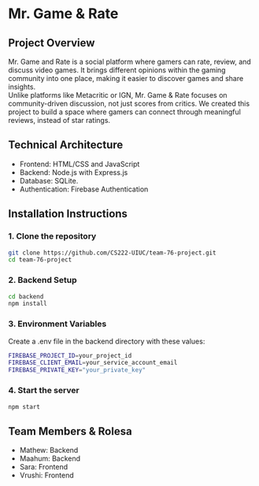 # Mr. Game & Rate

## Project Overview
Mr. Game and Rate is a social platform where gamers can rate, review, and discuss video games. It brings different opinions within the gaming community into one place, making it easier to discover games and share insights.  
Unlike platforms like Metacritic or IGN, Mr. Game & Rate focuses on community-driven discussion, not just scores from critics. We created this project to build a space where gamers can connect through meaningful reviews, instead of star ratings.

## Technical Architecture
- Frontend: HTML/CSS and JavaScript
- Backend: Node.js with Express.js 
- Database: SQLite.
- Authentication: Firebase Authentication

## Installation Instructions

### 1. Clone the repository
```bash
git clone https://github.com/CS222-UIUC/team-76-project.git
cd team-76-project
``` 

### 2. Backend Setup
```bash
cd backend
npm install
```
### 3. Environment Variables
Create a .env file in the backend directory with these values:
```bash
FIREBASE_PROJECT_ID=your_project_id
FIREBASE_CLIENT_EMAIL=your_service_account_email
FIREBASE_PRIVATE_KEY="your_private_key"
```

### 4. Start the server
```bash
npm start
```

## Team Members & Rolesa
- Mathew: Backend
- Maahum: Backend
- Sara: Frontend
- Vrushi: Frontend